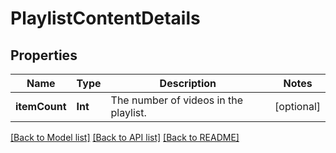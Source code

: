 # PlaylistContentDetails

## Properties
Name | Type | Description | Notes
------------ | ------------- | ------------- | -------------
**itemCount** | **Int** | The number of videos in the playlist. | [optional] 

[[Back to Model list]](../README.md#documentation-for-models) [[Back to API list]](../README.md#documentation-for-api-endpoints) [[Back to README]](../README.md)


